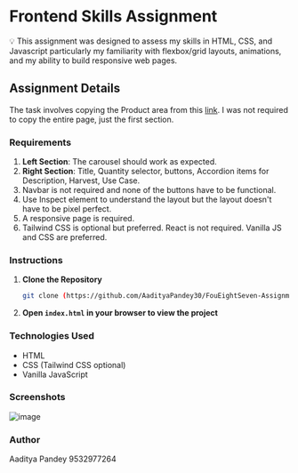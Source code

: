 # Frontend Skills Assignment

💡 This assignment was designed to assess my skills in HTML, CSS, and Javascript particularly my familiarity with flexbox/grid layouts, animations, and my ability to build responsive web pages.

## Assignment Details

The task involves copying the Product area from this [link](https://www.graza.co/products/sizzle-drizzle-combo-pack). I was not required to copy the entire page, just the first section.

### Requirements

1. **Left Section**: The carousel should work as expected.
2. **Right Section**: Title, Quantity selector, buttons, Accordion items for Description, Harvest, Use Case.
3. Navbar is not required and none of the buttons have to be functional.
4. Use Inspect element to understand the layout but the layout doesn't have to be pixel perfect.
5. A responsive page is required.
6. Tailwind CSS is optional but preferred. React is not required. Vanilla JS and CSS are preferred.

### Instructions

1. **Clone the Repository**
    ```sh
    git clone (https://github.com/AadityaPandey30/FouEightSeven-Assignment/)
    ```
    
2. **Open `index.html` in your browser to view the project**


### Technologies Used

- HTML
- CSS (Tailwind CSS optional)
- Vanilla JavaScript

### Screenshots

![image](https://github.com/AadityaPandey30/FouEightSeven-Assignment/assets/125696438/605be997-504d-4778-90ab-629efb1bd0a8)


### Author

Aaditya Pandey
9532977264




